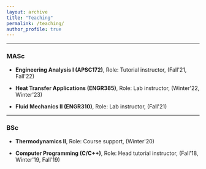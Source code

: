 ```yaml
---
layout: archive
title: "Teaching"
permalink: /teaching/
author_profile: true
---
```


---

### MASc
- **Engineering Analysis I (APSC172)**, Role: Tutorial instructor, (Fall'21, Fall'22)

- **Heat Transfer Applications (ENGR385)**, Role: Lab instructor, (Winter'22, Winter'23)

- **Fluid Mechanics II (ENGR310)**, Role: Lab instructor, (Fall'21)

---

### BSc
- **Thermodynamics II**, Role: Course support, (Winter'20)

- **Computer Programming (C/C++)**, Role: Head tutorial instructor, (Fall'18, Winter'19, Fall'19)
